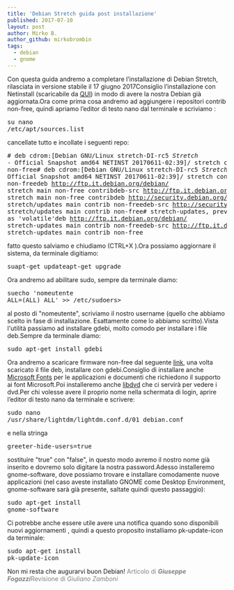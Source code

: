 ```yaml
---
title: 'Debian Stretch guida post installazione'
published: 2017-07-10
layout: post
author: Mirko B.
author_github: mirkobrombin
tags:
  - debian  
  - gnome
---
```

Con questa guida andremo a completare l’installazione di Debian Stretch, rilasciata in versione stabile il 17 giugno 2017Consiglio l’installazione con Netinstall (scaricabile da <a href="https://www.debian.org/releases/stretch/debian-installer/" target="_blank" rel="noopener noreferrer">QUI</a>) in modo di avere la nostra Debian già aggiornata.Ora come prima cosa andremo ad aggiungere i repositori contrib non-free, quindi apriamo l’editor di testo nano dal terminale e scriviamo :<pre>su nano /etc/apt/sources.list</pre>cancellate tutto e incollate i seguenti repo:<pre># deb cdrom:[Debian GNU/Linux stretch-DI-rc5 _Stretch_ - Official Snapshot amd64 NETINST 20170611-02:39]/ stretch contrib main non-free# deb cdrom:[Debian GNU/Linux stretch-DI-rc5 _Stretch_ - Official Snapshot amd64 NETINST 20170611-02:39]/ stretch contrib main non-freedeb http://ftp.it.debian.org/debian/ stretch main non-free contribdeb-src http://ftp.it.debian.org/debian/ stretch main non-free contribdeb http://security.debian.org/debian-security stretch/updates main contrib non-freedeb-src http://security.debian.org/debian-security stretch/updates main contrib non-free# stretch-updates, previously known as 'volatile'deb http://ftp.it.debian.org/debian/ stretch-updates main contrib non-freedeb-src http://ftp.it.debian.org/debian/ stretch-updates main contrib non-free</pre>fatto questo salviamo e chiudiamo (CTRL+X ).Ora possiamo aggiornare il sistema, da terminale digitiamo:<pre>suapt-get updateapt-get upgrade</pre>Ora andremo ad abilitare sudo, sempre da terminale diamo:<pre>suecho 'nomeutente ALL=(ALL) ALL' &gt;&gt; /etc/sudoers&gt;</pre>al posto di "nomeutente", scriviamo il nostro username (quello che abbiamo scelto in fase di installazione. Esattamente come lo abbiamo scritto).Vista l'utilità passiamo ad installare gdebi, molto comodo per installare i file deb.Sempre da terminale diamo:<pre>sudo apt-get install gdebi</pre>Ora andremo a scaricare firmware non-free dal seguente <a href="https://packages.debian.org/stretch/all/firmware-linux-nonfree/download" target="_blank" rel="noopener noreferrer">link</a>, una volta scaricato il file deb, installare con gdebi.Consiglio di installare anche <a href="https://packages.debian.org/stretch/ttf-mscorefonts-installer" target="_blank" rel="noopener noreferrer">Microsoft Fonts</a> per le applicazioni e documenti che richiedono il supporto ai font Microsoft.Poi installeremo anche <a href="https://packages.debian.org/stretch/all/dibldv-pkg/download" target="_blank" rel="noopener noreferrer">libdvd</a> che ci servirà per vedere i dvd.Per chi volesse avere il proprio nome nella schermata di login, aprire l’editor di testo nano da terminale e scrivere:<pre>sudo nano /usr/share/lightdm/lightdm.conf.d/01_debian.conf</pre>e nella stringa<pre>greeter-hide-users=true</pre>sostituire "true" con "false", in questo modo avremo il nostro nome già inserito e dovremo solo digitare la nostra password.Adesso installeremo gnome-software, dove possiamo trovare e installare comodamente nuove applicazioni (nel caso aveste installato GNOME come Desktop Environment, gnome-software sarà già presente, saltate quindi questo passaggio):<pre>sudo apt-get install gnome-software</pre>Ci potrebbe anche essere utile avere una notifica quando  sono disponibili nuovi aggiornamenti , quindi a questo proposito installiamo pk-update-icon da terminale:<pre>sudo apt-get install pk-update-icon</pre>Non mi resta che augurarvi buon Debian!&nbsp;<span style="color: #808080;">Articolo di <em><strong>Giuseppe Fogazzi</strong></em></span><span style="color: #808080;">Revisione di <em>Giuliano Zamboni</em></span>